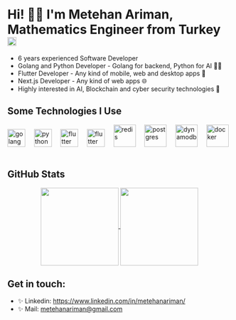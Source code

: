 # Hi! 👋🏼 I'm Metehan Ariman, Mathematics Engineer from Turkey <img src="https://upload.wikimedia.org/wikipedia/commons/thumb/8/8e/Flag_of_the_Ottoman_Empire_%281844%E2%80%931922%29.svg/220px-Flag_of_the_Ottoman_Empire_%281844%E2%80%931922%29.svg.png" alt="turkey" height="20" />
 

* 6 years experienced Software Developer
* Golang and Python Developer - Golang for backend, Python for AI 👨‍💻
* Flutter Developer - Any kind of mobile, web and desktop apps 📱
* Next.js Developer - Any kind of web apps 🌐
* Highly interested in AI, Blockchain and cyber security technologies 🚀

<h2>Some Technologies I Use</h2>
<p align="left">
<img src="https://upload.wikimedia.org/wikipedia/commons/thumb/0/05/Go_Logo_Blue.svg/1200px-Go_Logo_Blue.svg.png" alt="golang" height="40" />
&nbsp;&nbsp;&nbsp;
<img src="https://upload.wikimedia.org/wikipedia/commons/thumb/f/f8/Python_logo_and_wordmark.svg/1200px-Python_logo_and_wordmark.svg.png" alt="python" height="40" />
&nbsp;&nbsp;&nbsp;
 <img src="https://upload.wikimedia.org/wikipedia/commons/thumb/4/44/Google-flutter-logo.svg/2560px-Google-flutter-logo.svg.png" alt="flutter" height="40" />
&nbsp;&nbsp;&nbsp;
  <img src="https://upload.wikimedia.org/wikipedia/commons/thumb/8/8e/Nextjs-logo.svg/800px-Nextjs-logo.svg.png" alt="flutter" height="40" />
&nbsp;&nbsp;&nbsp;
 <img src="https://wikiimg.tojsiabtv.com/wikipedia/en/thumb/6/6b/Redis_Logo.svg/1200px-Redis_Logo.svg.png" alt="redis" height="50" />
  &nbsp;&nbsp;&nbsp;
   <img src="https://berkayyildiz.com/wp-content/uploads/2017/09/postgresql-logo.png" alt="postgres" height="50" />
&nbsp;&nbsp;&nbsp;
   <img src="https://res.cloudinary.com/practicaldev/image/fetch/s--UH1TGeVv--/c_imagga_scale,f_auto,fl_progressive,h_420,q_auto,w_1000/https://dev-to-uploads.s3.amazonaws.com/uploads/articles/8glj0ft4s2aopqmec1xz.png" alt="dynamodb" height="50" />
&nbsp;&nbsp;&nbsp;
   <img src="https://logos-world.net/wp-content/uploads/2021/02/Docker-Symbol.png" alt="docker" height="50" />
&nbsp;&nbsp;&nbsp;
</p>

<h2>GitHub Stats</h2>
<p align=center>
  <a href="https://github.com/anuraghazra/github-readme-stats" title="Go to Source">
    <img height=175 align="center" src="https://github-readme-stats.vercel.app/api?username=imariman&show_icons=true&theme=gotham">
  </a>
  <a href="https://github.com/anuraghazra/github-readme-stats">
  <img height=175 align="center" src="https://github-readme-stats.vercel.app/api/top-langs/?username=imariman&hide=c%23,powershell,java&title_color=2aa889&text_color=99d1ce&icon_color=2bbc8a&bg_color=0c1014&langs_count=8&layout=compact" />
  </a>
</p>

## Get in touch: 
* ✨ Linkedin: https://www.linkedin.com/in/metehanariman/
* ✨ Mail: metehanariman@gmail.com

